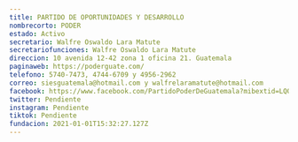 ```yaml
---
title: PARTIDO DE OPORTUNIDADES Y DESARROLLO
nombrecorto: PODER
estado: Activo
secretario: Walfre Oswaldo Lara Matute
secretariofunciones: Walfre Oswaldo Lara Matute
direccion: 10 avenida 12-42 zona 1 oficina 21. Guatemala
paginaweb: https://poderguate.com/
telefono: 5740-7473, 4744-6709 y 4956-2962
correo: siesguatemala@hotmail.com y walfrelaramatute@hotmail.com
facebook: https://www.facebook.com/PartidoPoderDeGuatemala?mibextid=LQQJ4d
twitter: Pendiente
instagram: Pendiente
tiktok: Pendiente
fundacion: 2021-01-01T15:32:27.127Z
---
```

